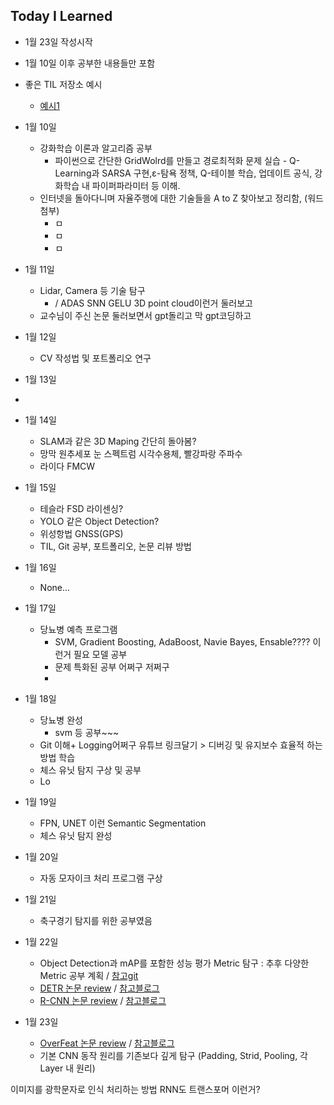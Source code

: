 ## Today I Learned
- 1월 23일 작성시작
- 1월 10일 이후 공부한 내용들만 포함
- 좋은 TIL 저장소 예시
    - [예시1](https://github.com/Highjune/TIL)


- 1월 10일
    - 강화학습 이론과 알고리즘 공부
        - 파이썬으로 간단한 GridWolrd를 만들고 경로최적화 문제 실습
              - Q-Learning과 SARSA 구현,ε-탐욕 정책, Q-테이블 학습, 업데이트 공식, 강화학습 내 파이퍼파라미터 등 이해.
    - 인터넷을 돌아다니며 자율주행에 대한 기술들을 A to Z 찾아보고 정리함, (워드 첨부)
        - ㅁ
        - ㅁ
        - ㅁ
          
- 1월 11일
    - Lidar, Camera 등 기술 탐구
        - / ADAS SNN GELU 3D point cloud이런거 둘러보고
    - 교수님이 주신 논문 둘러보면서 gpt돌리고 막 gpt코딩하고 
- 1월 12일
    - CV 작성법 및 포트폴리오 연구
- 1월 13일
- 
- 1월 14일
    - SLAM과 같은 3D Maping 간단히 돌아봄?
    - 망막 원추세포 눈 스펙트럼 시각수용체, 빨강파랑 주파수
    - 라이다 FMCW
- 1월 15일
    - 테슬라 FSD 라이센싱?
    - YOLO 같은 Object Detection?
    - 위성항법 GNSS(GPS)
    - TIL, Git 공부, 포트폴리오, 논문 리뷰 방법
- 1월 16일
    - None...
- 1월 17일
    - 당뇨병 예측 프로그램
        - SVM, Gradient Boosting, AdaBoost, Navie Bayes, Ensable???? 이런거 필요 모델 공부
        - 문제 특화된 공부 어쩌구 저쩌구
        - 
- 1월 18일
    - 당뇨병 완성
        - svm 등 공부~~~
    - Git 이해+ Logging어쩌구 유튜브 링크달기 > 디버깅 및 유지보수 효율적 하는 방법 학습
    - 체스 유닛 탐지 구상 및 공부
    - Lo
- 1월 19일
    - FPN, UNET 이런 Semantic Segmentation
    - 체스 유닛 탐지 완성
- 1월 20일
    - 자동 모자이크 처리 프로그램 구상
- 1월 21일
    - 축구경기 탐지를 위한 공부였음
- 1월 22일
    - Object Detection과 mAP를 포함한 성능 평가 Metric 탐구 : 추후 다양한 Metric 공부 계획 / [참고git](https://github.com/rafaelpadilla/Object-Detection-Metrics)
    - [DETR 논문 review](https://arxiv.org/pdf/2005.12872) / [참고블로그](https://herbwood.tistory.com/26)
    - [R-CNN 논문 review](https://arxiv.org/pdf/1311.2524) / [참고블로그](https://herbwood.tistory.com/5)
- 1월 23일
    - [OverFeat 논문 review](https://arxiv.org/pdf/1312.6229) / [참고블로그](https://herbwood.tistory.com/7)
    - 기본 CNN 동작 원리를 기존보다 깊게 탐구 (Padding, Strid, Pooling, 각 Layer 내 원리)






이미지를 광학문자로 인식 처리하는 방법 RNN도 트랜스포머 이런거?
